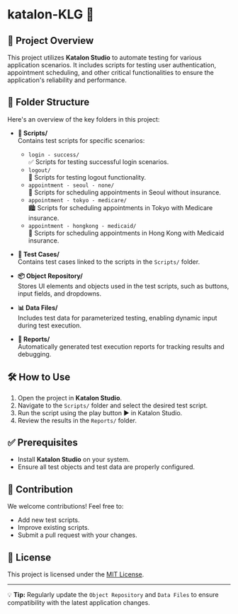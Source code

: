 # katalon-KLG 🚀

## 📖 Project Overview
This project utilizes **Katalon Studio** to automate testing for various application scenarios. It includes scripts for testing user authentication, appointment scheduling, and other critical functionalities to ensure the application's reliability and performance.

## 📂 Folder Structure
Here's an overview of the key folders in this project:

- **📜 Scripts/**  
  Contains test scripts for specific scenarios:
  - `login - success/`  
    ✅ Scripts for testing successful login scenarios.
  - `logout/`  
    🚪 Scripts for testing logout functionality.
  - `appointment - seoul - none/`  
    🏥 Scripts for scheduling appointments in Seoul without insurance.
  - `appointment - tokyo - medicare/`  
    🏙️ Scripts for scheduling appointments in Tokyo with Medicare insurance.
  - `appointment - hongkong - medicaid/`  
    🌉 Scripts for scheduling appointments in Hong Kong with Medicaid insurance.

- **🧪 Test Cases/**  
  Contains test cases linked to the scripts in the `Scripts/` folder.

- **📦 Object Repository/**  
  Stores UI elements and objects used in the test scripts, such as buttons, input fields, and dropdowns.

- **📊 Data Files/**  
  Includes test data for parameterized testing, enabling dynamic input during test execution.

- **📁 Reports/**  
  Automatically generated test execution reports for tracking results and debugging.

## 🛠️ How to Use
1. Open the project in **Katalon Studio**.
2. Navigate to the `Scripts/` folder and select the desired test script.
3. Run the script using the play button ▶️ in Katalon Studio.
4. Review the results in the `Reports/` folder.

## ✅ Prerequisites
- Install **Katalon Studio** on your system.
- Ensure all test objects and test data are properly configured.

## 🤝 Contribution
We welcome contributions! Feel free to:
- Add new test scripts.
- Improve existing scripts.
- Submit a pull request with your changes.

## 📜 License
This project is licensed under the [MIT License](LICENSE).

---

💡 **Tip:** Regularly update the `Object Repository` and `Data Files` to ensure compatibility with the latest application changes.
